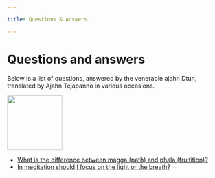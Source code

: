 ```yaml
---

title: Questions & Answers

---
```


# Questions and answers

Below is a list of questions, answered by the venerable ajahn Dtun, translated by Ajahn Tejapanno in various occasions.

<img width="128" style="max-width: 100%" src="/ajahn_Dtun_1.png" />

- [What is the difference between magga (path) and phala (fruitition)?](./qa/difference-magga-phala.md)
- [In meditation should I focus on the light or the breath?](./qa/focus-on-light-or-breath.md)
